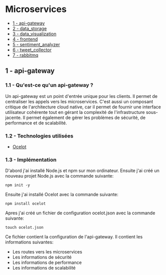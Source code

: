 # Microservices

- [1 - api-gateway](#1---api-gateway)
- [2 - data_storage](#2---data_storage)
- [3 - data_visualization](#3---data_visualization)
- [4 - frontend](#4---frontend)
- [5 - sentiment_analyzer](#5---sentiment_analyzer)
- [6 - tweet_collector](#6---tweet_collector)
- [7 - rabbitmq](#7---rabbitmq)

## 1 - api-gateway

### 1.1 - Qu'est-ce qu'un api-gateway ?

Un api-gateway est un point d'entrée unique pour les clients. Il permet de centraliser les appels vers les microservices.
C'est aussi un composant critique de l'architecture cloud native, car il permet de fournir une interface utilisateur cohérente tout en gérant la complexité de l'infrastructure sous-jacente. Il permet également de gérer les problèmes de sécurité, de performance et de scalabilité.

### 1.2 - Technologies utilisées

- [Ocelot](https://ocelot.readthedocs.io/en/latest/introduction/gettingstarted.html)

### 1.3 - Implémentation

D'abord j'ai installé Node.js et npm sur mon ordinateur. Ensuite j'ai créé un nouveau projet Node.js avec la commande suivante:

```npm init -y```

Ensuite j'ai installé Ocelot avec la commande suivante:

```npm install ocelot ```

Apres j'ai créé un fichier de configuration ocelot.json avec la commande suivante:

```touch ocelot.json```

Ce fichier contient la configuration de l'api-gateway. Il contient les informations suivantes:

- Les routes vers les microservices
- Les informations de sécurité
- Les informations de performance
- Les informations de scalabilité


